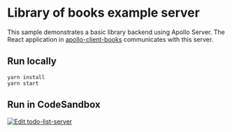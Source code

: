 # Library of books example server

This sample demonstrates a basic library backend using Apollo Server. The React application in [apollo-client-books](https://codesandbox.io/p/github/mujuni88/apollo-client-books/main) communicates with this server.

## Run locally

```shell
yarn install
yarn start
```

## Run in CodeSandbox

<a href="https://codesandbox.io/s/github/apollographql/docs-examples/tree/main/full-stack/todo-list/todo-list-server?fontsize=14&hidenavigation=1&theme=dark">
  <img alt="Edit todo-list-server" src="https://codesandbox.io/static/img/play-codesandbox.svg">
</a>
